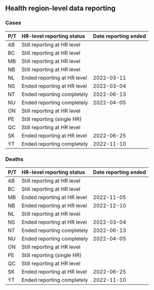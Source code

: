 ## Health region-level data reporting

### Cases

| P/T   | HR-level reporting status   | Date reporting ended   |
|:------|:----------------------------|:-----------------------|
| AB    | Still reporting at HR level |                        |
| BC    | Still reporting at HR level |                        |
| MB    | Still reporting at HR level |                        |
| NB    | Still reporting at HR level |                        |
| NL    | Ended reporting at HR level | 2022-03-11             |
| NS    | Ended reporting at HR level | 2022-03-04             |
| NT    | Ended reporting completely  | 2022-06-13             |
| NU    | Ended reporting completely  | 2022-04-05             |
| ON    | Still reporting at HR level |                        |
| PE    | Still reporting (single HR) |                        |
| QC    | Still reporting at HR level |                        |
| SK    | Ended reporting at HR level | 2022-06-25             |
| YT    | Ended reporting completely  | 2022-11-10             |

### Deaths

| P/T   | HR-level reporting status   | Date reporting ended   |
|:------|:----------------------------|:-----------------------|
| AB    | Still reporting at HR level |                        |
| BC    | Still reporting at HR level |                        |
| MB    | Ended reporting at HR level | 2022-11-05             |
| NB    | Ended reporting at HR level | 2022-12-10             |
| NL    | Still reporting at HR level |                        |
| NS    | Ended reporting at HR level | 2022-03-04             |
| NT    | Ended reporting completely  | 2022-06-13             |
| NU    | Ended reporting completely  | 2022-04-05             |
| ON    | Still reporting at HR level |                        |
| PE    | Still reporting (single HR) |                        |
| QC    | Still reporting at HR level |                        |
| SK    | Ended reporting at HR level | 2022-06-25             |
| YT    | Ended reporting completely  | 2022-11-10             |